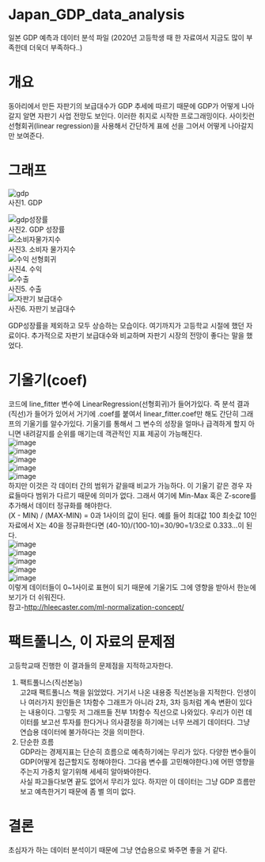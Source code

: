 # Japan_GDP_data_analysis
일본 GDP 예측과 데이터 분석 파일 (2020년 고등학생 때 한 자료여서 지금도 많이 부족한데 더욱더 부족하다..)

# 개요
동아리에서 만든 자판기의 보급대수가 GDP 추세에 따르기 때문에 GDP가 어떻게 나아갈지 알면 자판기 사업 전망도 보인다. 이러한 취지로 시작한 프로그래밍이다.
사이킷런 선형회귀(linear regression)을 사용해서 간단하게 표에 선을 그어서 어떻게 나아갈지만 보여준다.

# 그래프
![gdp](https://user-images.githubusercontent.com/80466735/119701467-51fbf680-be8f-11eb-83ab-1468526d4c55.jpg)<br>
사진1. GDP<br> 

![gdp성장률](https://user-images.githubusercontent.com/80466735/119701468-532d2380-be8f-11eb-85f2-6bee53456378.jpg)<br>
사진2. GDP 성장률<br>
![소비자물가지수](https://user-images.githubusercontent.com/80466735/119701470-532d2380-be8f-11eb-94c7-41882411d0cc.jpg)<br>
사진3. 소비자 물가지수<br>
![수익 선형회귀](https://user-images.githubusercontent.com/80466735/119701471-53c5ba00-be8f-11eb-9120-ac618d0d8685.jpg)<br>
사진4. 수익<br>
![수출](https://user-images.githubusercontent.com/80466735/119701472-545e5080-be8f-11eb-9d14-11513c0e67b7.jpg)<br>
사진5. 수출<br>
![자판기 보급대수](https://user-images.githubusercontent.com/80466735/119701473-545e5080-be8f-11eb-8e11-a9f036ca5d87.jpg)<br>
사진6. 자판기 보급대수<br>

GDP성장률을 제외하고 모두 상승하는 모습이다. 여기까지가 고등학교 시절에 했던 자료이다. 추가적으로 자판기 보급대수와 비교하며 자판기 시장의 전망이 좋다는 말을 했었다.  <br>

# 기울기(coef)
코드에 line_fitter 변수에 LinearRegression(선형회귀)가 들어가있다. 즉 분석 결과(직선)가 들어가 있어서 거기에 .coef를 붙여서 linear_fitter.coef만 해도 간단히 그래프의 기울기를 알수가있다. 기울기를 통해서 그 변수의 성장을 얼마나 급격하게 할지 아니면 내려갈지를 순위를 매기는데 객관적인 지표 제공이 가능해진다. <br>
![image](https://user-images.githubusercontent.com/80466735/119702757-c5523800-be90-11eb-8b73-596e0f7bd46a.png)<br>
![image](https://user-images.githubusercontent.com/80466735/119703086-2548de80-be91-11eb-920b-e79ebda53098.png)<br>
![image](https://user-images.githubusercontent.com/80466735/119703141-3265cd80-be91-11eb-80b8-fc237bf98122.png)<br>
![image](https://user-images.githubusercontent.com/80466735/119703170-3b569f00-be91-11eb-9781-7ae5ff2ccd1c.png)<br>
![image](https://user-images.githubusercontent.com/80466735/119703186-41e51680-be91-11eb-9ca3-a2827c7f7551.png)<br>
하지만 이것은 각 데이터 간의 범위가 같을때 비교가 가능하다. 이 기울기 같은 경우 자료들마다 범위가 다르기 때문에 의미가 없다. 그래서 여기에 Min-Max 혹은 Z-score를 추가해서 데이터 정규화를 해야한다.<br>
(X - MIN) / (MAX-MIN) = 0과 1사이의 값이 된다. 예를 들어 최대값 100 최솟값 10인 자료에서 X는 40을 정규화한다면 (40-10)/(100-10)=30/90=1/3으로 0.333...이 된다.<br>
![image](https://user-images.githubusercontent.com/80466735/119703940-0ac33500-be92-11eb-8a0d-6c7e9e4be80b.png)<br>
![image](https://user-images.githubusercontent.com/80466735/119704268-67265480-be92-11eb-982a-02d39985d538.png)<br>
![image](https://user-images.githubusercontent.com/80466735/119704286-6ee5f900-be92-11eb-82a0-3477bd63601b.png)<br>
![image](https://user-images.githubusercontent.com/80466735/119704305-760d0700-be92-11eb-84dc-af29c2093d65.png)<br>
![image](https://user-images.githubusercontent.com/80466735/119704326-7d341500-be92-11eb-8efb-1067c263440b.png)<br>
이렇게 데이터들이 0~1사이로 표현이 되기 때문에 기울기도 그에 영향을 받아서 한눈에 보기가 더 쉬워진다. <br>
참고-http://hleecaster.com/ml-normalization-concept/
<br>
# 팩트풀니스, 이 자료의 문제점
 고등학교때 진행한 이 결과들의 문제점을 지적하고자한다.<br>
 1. 팩트풀니스(직선본능)<br>
  고2때 팩트풀니스 책을 읽었었다. 거기서 나온 내용중 직선본능을 지적한다. 인생이나 여러가지 원인들은 1차함수 그래프가 아니라 2차, 3차 등처럼 계속 변환이 있다는 내용이다. 그렇듯 저 그래프들 전부 1차함수 직선으로 나와있다. 우리가 이런 데이터를 보고선 투자를 한다거나 의사결정을 하기에는 너무 쓰레기 데이터다. 그냥 연습용 데이터에 불가하다는 것을 의미한다.<br>
 2. 단순한 흐름<br>
  GDP라는 경제지표는 단순히 흐름으로 예측하기에는 무리가 있다. 다양한 변수들이 GDP(어떻게 접근할지도 정해야한다. 그다음 변수를 고민해야한다.)에 어떤 영향을 주는지 가중치 알기위해 세세히  알아봐야한다.<br> 사실 파고들다보면 끝도 없어서 무리가 있다. 하지만 이 데이터는 그냥 GDP 흐름만 보고 예측한거기 때문에 좀 별 의미 없다. 
  
# 결론
 초심자가 하는 데이터 분석이기 때문에 그냥 연습용으로 봐주면 좋을 거 같다.

